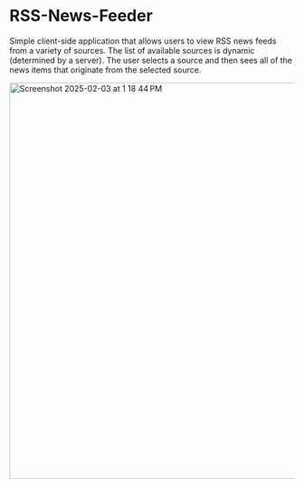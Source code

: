 # RSS-News-Feeder
Simple client-side application that allows users to view RSS news feeds from a variety of sources. The list of available sources is dynamic (determined by a server). The user selects a source and then sees all of the news items that originate from the selected source.

<img width="699" alt="Screenshot 2025-02-03 at 1 18 44 PM" src="https://github.com/user-attachments/assets/f591487f-4db4-480e-8abd-666f98719673" />
